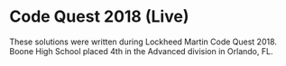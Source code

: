 # Code Quest 2018 (Live)

These solutions were written during Lockheed Martin Code Quest 2018.
Boone High School placed 4th in the Advanced division in Orlando, FL.
